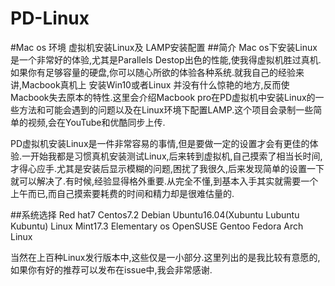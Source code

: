 # PD-Linux
#Mac os 环境 虚拟机安装Linux及 LAMP安装配置
##简介
Mac os下安装Linux是一个非常好的体验,尤其是Parallels Destop出色的性能,使我得虚拟机胜过真机.如果你有足够容量的硬盘,你可以随心所欲的体验各种系统.就我自己的经验来讲,Macbook真机上 安装Win10或者Linux 并没有什么惊艳的地方,反而使Macbook失去原本的特性.这里会介绍Macbook pro在PD虚拟机中安装Linux的一些方法和可能会遇到的问题以及在Linux环境下配置LAMP.这个项目会录制一些简单的视频,会在YouTube和优酷同步上传.

PD虚拟机安装Linux是一件非常容易的事情,但是要做一定的设置才会有更佳的体验.一开始我都是习惯真机安装测试Linux,后来转到虚拟机,自己摸索了相当长时间,才得心应手.尤其是安装后显示模糊的问题,困扰了我很久,后来发现简单的设置一下就可以解决了.有时候,经验显得格外重要.从完全不懂,到基本入手其实就需要一个上午而已,而自己摸索要耗费的时间和精力却是很难估量的.


##系统选择
Red hat7
Centos7.2
Debian
Ubuntu16.04(Xubuntu Lubuntu Kubuntu)
Linux Mint17.3
Elementary os
OpenSUSE
Gentoo
Fedora
Arch Linux

当然在上百种Linux发行版本中,这些仅是一小部分.这里列出的是我比较有意愿的,如果你有好的推荐可以发布在issue中,我会非常感谢.

